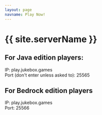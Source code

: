 ```yaml
---
layout: page
navname: Play Now!
---
```


# {{ site.serverName }}

## For Java edition players:
IP: play.jukebox.games <br>
Port (don't enter unless asked to): 25565 <br>
## For Bedrock edition players
IP: play.jukebox.games <br>
Port: 25566
